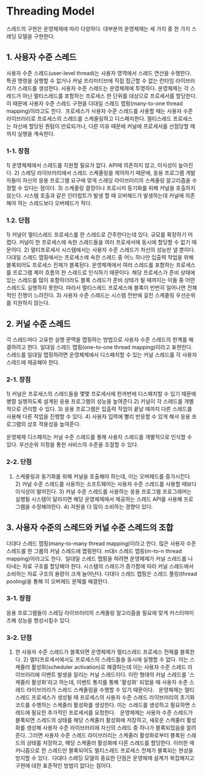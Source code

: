 # Threading Model
스레드의 구현은 운영체제에 따라 다양하다. 대부분의 운영체제는 세 가지 중 한 가지 스레딩 모델을 구현한다.

## 1. 사용자 수준 스레드
​사용자 수준 스레드(user-level thread)​는 사용자 영역에서 스레드 연산을 수행한다.
특권 명령을 실행할 수 없거나 커널 프리미티브에 직접 접근할 수 없는 런타임 라이브러리가 스레드를 생성한다.
사용자 수준 스레드는 운영체제에 투명하다.
​운영체제는 각 스레드가 아닌 멀티스레드를 포함하는 프로세스 한 단위를 대상으로 프로세서를 할당한다. 이 때문에 사용자 수준 스레드 구현을 ​다대일 스레드 맵핑(​many-to-one thread mapping)​이라고도 한다.
​
프로세스가 사용자 수준 스레드를 사용할 때는 사용자 수준 라이브러리로 프로세스의 스레드를 스케줄링하고 디스패치한다. 멀티스레드 프로세스는 자신에 할당된 퀀텀이 만료되거나, 다른 이유 때문에 커널에 프로세서를 선점당할 때까지 실행을 계속한다.

### 1-1. 장점
​​1) ​운영체제에서 스레드를 지원할 필요가 없다. API에 의존하지 않고, 이식성이 높아진다.
​2) 스레딩 라이브러리에서​​ ​스레드 스케줄링을 제어하기 때문에, 응용 프로그램 개발자들이 자신의 응용 프로그램 요구에 맞게 스레딩 라이브러리의 스케줄링 알고리즘을 수정할 수 있다는 점이다.
​3) ​스케줄링 결정이나 프로시저 동기화를 위해 커널을 호출하지 않는다. 시스템 호출과 같은 인터럽트가 발생 할 때 오버헤드가 발생하는데 커널에 의존해야 하는 스레드보다 오버헤드가 적다.
​

### 1.2. 단점
​1) ​커널이 멀티스레드 프로세스를 한 스레드로 간주한다는데 있다.
규모를 확장하기 어렵다. 커널이 한 프로세스에 속한 스레드들을 여러 프로세서에 동시에 할당할 수 없기 때문이다.
​2) ​멀티프로세서 시스템에서는 사용자 수준 스레드가 차선의 성능만 낼 뿐이다. 다대일 스레드 맵핑에서는 프로세스에 속한 스레드 중 어느 하나만 입출력 작업을 위해 블록되어도 프로세스 전체가 블록된다. 운영체제에서 여러 스레드를 포함하는 프로세스를 프로그램 제어 흐름의 한 스레드로 인식하기 때문이다. 해당 프로세스가 준비 상태에 있는 스레드를 많이 포함하더라도 블록 스레드가 준비 상태가 될 때까지는 이들 중 어떤 스레드도 실행하지 못한다. 따라서 멀티스레드 프로세스에 블록이 빈번히 일어나면 전체적인 진행이 느려진다.
​3) ​사용자 수준 스레드는 시스템 전반에 걸친 스케줄링 우선순위를 지원하지 않는다.

## 2. 커널 수준 스레드
​각 스레드마다 고유한 실행 문맥을 맵핑하는 방법으로 사용자 수준 스레드의 한계를 해결하려고 한다.
​일대일 스레드 맵핑(one-to-one thread mapping)​이라고 표현한다.
​스레드를 일대일 맵핑하려면 운영체제에서 디스패치할 수 있는 커널 스레드를 각 사용자 스레드에 제공해야 한다.

### 2-1. 장점
​1) 커널은 프로세스의 스레드들을 몇몇 프로세서에 한꺼번에 디스패치할 수 있기 때문에 병렬 실행하도록 설계된 응용 프로그램의 성능을 높여준다.​
​2) ​커널이 각 스레드를 개별적으로 관리할 수 있다.
​3) ​응용 프로그램은 입출력 작업이 끝날 때까지 다른 스레드를 사용해 다른 작업을 진행할 수 있다.
​4) ​사용자 입력에 빨리 반응할 수 있게 해서 응용 프로그램의 상호 작용성을 높여준다.
 
운영체제 디스패치는 커널 수준 스레드를 통해 사용자 스레드를 개별적으로 인식할 수 있다.
우선순위 지정을 통한 서비스의 수준을 조절할 수 있다.

### 2-2. 단점
1) ​스케줄링과 동기화를 위해 커널을 호출해야 하는데, 이는 오버헤드를 증가시킨다.
​2) ​커널 수준 스레드를 사용하는 소프트웨어는 사용자 수준 스레드를 사용할 때보다 이식성이 떨어진다.
​3) ​커널 수준 스레드를 사용하는 응용 프로그램 프로그래머는 실행될 시스템이 달라지면 해당 운영체제에서 제공하는 스레드 API를 사용해 프로그램을 수정해야한다.
​4) ​자원을 더 많이 소비하는 경향이 있다.

## ​​3. 사용자 수준의 스레드와 커널 수준 스레드의 조합
​다대다 스레드 맵핑(many-to-many thread mapping)​이라고 한다.
​많은 사용자 수준 스레드를 한 그룹의 커널 스레드에 맵핑한다.​​
​m대n 스레드 맵핑(m-to-n thread mapping)​이라고도 한다.
​
일대일 스레드 맵핑을 하려면 운영체제가 커널 스레드를 나타내는 자료 구조를 할당해야 한다.
시스템의 스레드가 증가함에 따라 커널 스레드에서 소비하는 자료 구조의 용량이 크게 늘어난다.
다대다 스레드 맵핑은 ​스레드 풀링(thread pooling)​을 통해 이 오버헤드 문제를 해결한다.

### 3-1. 장점
응용 프로그램들이 스레딩 라이브러리의 스케줄링 알고리즘을 필요에 맞게 커스터마이즈해 성능을 향상시킬수 있다.

### 3-2. 단점
1) 한 사용자 수준 스레드가 블록되면 운영체제가 멀티스레드 프로세스 전체를 블록한다.
​2) 멀티프로세서에서도 프로세스의 스레드들을 동시에 실행할 수 없다.​
​이는 ​스케줄러 활성화(scheduler activation)​로 해결하는데 이는 사용자 수준 스레드 라이브러리에 이벤트 발생을 알리는 커널 스레드이다.
​이런 형태의 커널 스레드를 '스케줄러 활성화'라고 하는데, 이벤트 통지를 통해 '활성화' 되었을 때 사용자 수준 스레드 라이브러리가 스레드 스케줄링을 수행할 수 있기 때문이다.
​
​
​운영체제는 멀티스레드 프로세스가 생성될 때 프로세스의 사용자 수준 스레드 라이브러리의 초기화 코드를 수행하는 스케줄러 활성화를 생성한다.
이는 스레드를 생성하고 필요하면 스레드에 필요한 추가적인 프로세서를 요청한다.
​
​
운영체제는 사용자 수준 스레드가 블록되면 스레드의 상태를 해당 스케줄러 활성화에 저장하고, 새로운 스케줄러 활성화를 생성해 사용자 수준 라이브러리에 자신의 스레드 중 하나가 블록되었음을 알려준다. 그러면 사용자 수준 스레드 라이브러리는 스케줄러 활성화로부터 블록된 스레드의 상태를 저장하고, 해당 스케줄러 활성화에 다른 스레드를 할당한다. 이러한 메커니즘으로 한 스레드만 블록되어도 멀티스레드 프로세스 전체가 블록되는 현상을 방지할 수 있다.
​
다대다 스레딩 모델의 중요한 단점은
운영체제 설계가 복잡해지고 구현에 대한 표준적인 방법이 없다는 점이다.